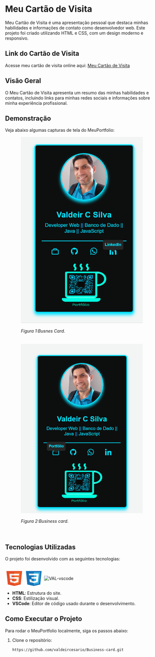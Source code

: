 # Meu Cartão de Visita

Meu Cartão de Visita é uma apresentação pessoal que destaca minhas habilidades e informações de contato como desenvolvedor web. Este projeto foi criado utilizando HTML e CSS, com um design moderno e responsivo.

## Link do Cartão de Visita

Acesse meu cartão de visita online aqui: [Meu Cartão de Visita](https://valdeircesario.github.io/Busines-card/)

## Visão Geral

O Meu Cartão de Visita apresenta um resumo das minhas habilidades e contatos, incluindo links para minhas redes sociais e informações sobre minha experiência profissional.

## Demonstração

Veja abaixo algumas capturas de tela do MeuPortfolio:

<div style="display: flex; flex-direction: column; align-items: center; justify-content: center;">
    <div style="margin-bottom: 20px;">
        <img src="card1.png" alt="Página Inicial" width="400">
        <p><em>Figura 1:Busnes Card.</em></p>
    </div>
    <div style="margin-bottom: 20px;">
        <img src="card2.png" alt="Seção Sobre Mim" width="400">
        <p><em>Figura 2:Business card.</em></p>
    </div>
    
</div>



## Tecnologias Utilizadas

O projeto foi desenvolvido com as seguintes tecnologias:
<div style="display: inline_block"><br>
        
  <img align="center" alt="VAL-HTML" height="50" width="60" src="https://raw.githubusercontent.com/devicons/devicon/master/icons/html5/html5-original.svg">
  <img align="center" alt="VAL-CSS" height="50" width="60" src="https://raw.githubusercontent.com/devicons/devicon/master/icons/css3/css3-original.svg">
  <img align="center" alt="VAL-vscode" height="50" width="60" src="https://cdn.jsdelivr.net/gh/devicons/devicon@latest/icons/vscode/vscode-original.svg" >
 

  
</div>
<P></P>

- **HTML**: Estrutura do site.
- **CSS**: Estilização visual.
- **VSCode**: Editor de código usado durante o desenvolvimento.

## Como Executar o Projeto

Para rodar o MeuPortfolio localmente, siga os passos abaixo:

1. Clone o repositório:
   ```bash
   https://github.com/valdeircesario/Business-card.git

